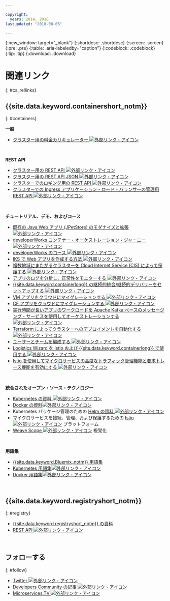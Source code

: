 ```yaml
---

copyright:
  years: 2014, 2018
lastupdated: "2018-08-06"

---
```


{:new_window: target="_blank"}
{:shortdesc: .shortdesc}
{:screen: .screen}
{:pre: .pre}
{:table: .aria-labeledby="caption"}
{:codeblock: .codeblock}
{:tip: .tip}
{:download: .download}




# 関連リンク
{: #cs_rellinks}

## {{site.data.keyword.containershort_notm}}
{: #containers}

**一般**

- [クラスター用の料金カリキュレーター ![外部リンク・アイコン](../icons/launch-glyph.svg "外部リンク・アイコン")](https://console.bluemix.net/pricing/configure/iaas/containers-kubernetes)

<br />


**REST API**

- [クラスター用の REST API ![外部リンク・アイコン](../icons/launch-glyph.svg "外部リンク・アイコン")](https://containers.bluemix.net/swagger)
- [クラスター用の REST API JSON ![外部リンク・アイコン](../icons/launch-glyph.svg "外部リンク・アイコン")](https://containers.bluemix.net/swagger-api-json)
- [クラスターでのロギング用の REST API ![外部リンク・アイコン](../icons/launch-glyph.svg "外部リンク・アイコン")](https://us-south.containers.bluemix.net/swagger-logging/)
- [クラスターでの Ingress アプリケーション・ロード・バランサーの管理用 REST API ![外部リンク・アイコン](../icons/launch-glyph.svg "外部リンク・アイコン")](https://us-south.containers.bluemix.net/swagger-alb-api/)

<br />


**チュートリアル、デモ、およびコース**

- [既存の Java Web アプリ (JPetStore) のモダナイズと拡張 ![外部リンク・アイコン](../icons/launch-glyph.svg "外部リンク・アイコン")](https://github.com/IBM-Cloud/jpetstore-kubernetes)
- [developerWorks コンテナー・オーケストレーション・ジャーニー ![外部リンク・アイコン](../icons/launch-glyph.svg "外部リンク・アイコン")](https://developer.ibm.com/code/journey/category/container-orchestration/)
- [developerWorks のコース ![外部リンク・アイコン](../icons/launch-glyph.svg "外部リンク・アイコン")](https://developer.ibm.com/courses/all/?s=IBM+Cloud+Container+Service)
- [IKS で Web アプリを作成する方法 ![外部リンク・アイコン](../icons/launch-glyph.svg "外部リンク・アイコン")](https://console.bluemix.net/docs/tutorials/scalable-webapp-kubernetes.html#scalable-web-application-on-kubernetes)
- [複数地域にまたがるクラスターを Cloud Internet Service (CIS) によって保護する ![外部リンク・アイコン](../icons/launch-glyph.svg "外部リンク・アイコン")](https://console.bluemix.net/docs/tutorials/multi-region-k8s-cis.html#resilient-and-secure-multi-region-kubernetes-clusters-with-cloud-internet-services)
- [アプリのログを分析し、正常性をモニターする ![外部リンク・アイコン](../icons/launch-glyph.svg "外部リンク・アイコン")](https://console.bluemix.net/docs/tutorials/kubernetes-log-analysis-kibana.html#analyze-logs-and-monitor-the-health-of-kubernetes-applications)
- [{{site.data.keyword.containerlong}} の継続的統合/継続的デリバリーをセットアップする ![外部リンク・アイコン](../icons/launch-glyph.svg "外部リンク・アイコン")](https://console.bluemix.net/docs/tutorials/continuous-deployment-to-kubernetes.html#continuous-deployment-to-kubernetes)
- [VM アプリをクラウドにマイグレーションする ![外部リンク・アイコン](../icons/launch-glyph.svg "外部リンク・アイコン")](https://console.bluemix.net/docs/tutorials/vm-to-containers-and-kubernetes.html#moving-a-vm-based-app-to-kubernetes)
- [CF アプリをクラウドにマイグレーションする ![外部リンク・アイコン](../icons/launch-glyph.svg "外部リンク・アイコン")](https://console.bluemix.net/docs/containers/cs_tutorials_cf.html#cf_tutorial)
- [実行時間が長いアプリのワークロードを Apache Kafka ベースのメッセージング・サービスを使用してオーケストレーションする ![外部リンク・アイコン](../icons/launch-glyph.svg "外部リンク・アイコン")](https://console.bluemix.net/docs/tutorials/pub-sub-object-storage.html#asynchronous-data-processing-using-object-storage-and-pub-sub-messaging)
- [Terraform によってクラスターへのデプロイメントを自動化する ![外部リンク・アイコン](../icons/launch-glyph.svg "外部リンク・アイコン")](https://console.bluemix.net/docs/tutorials/plan-create-update-deployments.html#plan-create-and-update-deployment-environments)
- [ユーザーとチームを編成する ![外部リンク・アイコン](../icons/launch-glyph.svg "外部リンク・アイコン")](https://console.bluemix.net/docs/tutorials/users-teams-applications.html#best-practices-for-organizing-users-teams-applications)
- [Logistics Wizard を Istio および {{site.data.keyword.containerlong}} で使用する ![外部リンク・アイコン](../icons/launch-glyph.svg "外部リンク・アイコン")](https://github.com/IBM-Cloud/logistics-wizard-kubernetes)
- [Istio を使用してマイクロサービスの高度なトラフィック管理機能と要求トレース機能を有効にする ![外部リンク・アイコン](../icons/launch-glyph.svg "外部リンク・アイコン")](https://developer.ibm.com/code/patterns/manage-microservices-traffic-using-istio/)

<br />


**統合されたオープン・ソース・テクノロジー**

- [Kubernetes の資料 ![外部リンク・アイコン](../icons/launch-glyph.svg "外部リンク・アイコン")](https://kubernetes.io/)
- [Docker の資料![外部リンク・アイコン](../icons/launch-glyph.svg "外部リンク・アイコン")](https://docs.docker.com/engine/)
- Kubernetes パッケージ管理のための <a href="https://docs.helm.sh/helm/" target="_blank">Helm の資料 <img src="../icons/launch-glyph.svg" alt="外部リンク・アイコン"></a>
- マイクロサービスを接続、管理、および保護するための [Istio ![外部リンク・アイコン](../icons/launch-glyph.svg "外部リンク・アイコン")](https://istio.io/) プラットフォーム
- [Weave Scope ![外部リンク・アイコン](../icons/launch-glyph.svg "外部リンク・アイコン")](https://www.weave.works/oss/scope/) 視覚化

<br />


**用語集**

- [{{site.data.keyword.Bluemix_notm}} 用語集](/docs/overview/glossary/index.html#glossary)
- [Kubernetes 用語集![外部リンク・アイコン](../icons/launch-glyph.svg "外部リンク・アイコン")](https://kubernetes.io/docs/reference/glossary/?fundamental=true)
- [Docker 用語集![外部リンク・アイコン](../icons/launch-glyph.svg "外部リンク・アイコン")](https://docs.docker.com/glossary/)

<br />


## {{site.data.keyword.registryshort_notm}}
{: #registry}

- [{{site.data.keyword.registryshort_notm}} の資料](/docs/services/Registry/index.html)
- [REST API ![外部リンク・アイコン](../icons/launch-glyph.svg "外部リンク・アイコン")](https://registry.ng.bluemix.net/api/doc/)

<br />


## フォローする
{: #follow}

- [Twitter ![外部リンク・アイコン](../icons/launch-glyph.svg "外部リンク・アイコン")](https://twitter.com/hashtag/ibmcontainers)
- [Developers Community の記事 ![外部リンク・アイコン](../icons/launch-glyph.svg "外部リンク・アイコン")](https://www.ibm.com/blogs/bluemix/tag/containers/)
- [Microservices.TV ![外部リンク・アイコン](../icons/launch-glyph.svg "外部リンク・アイコン")](https://developer.ibm.com/tv/microservices/)

<br />

